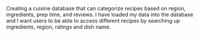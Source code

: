 Creating a cuisine database that can categorize recipes based on region, ingredients, prep time, and reviews. I have loaded my data into the database and I want users to be able to access different recipes by searching up ingredients, region, ratings and dish name.  
